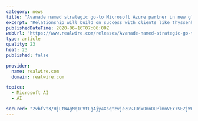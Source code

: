 ```yaml
---
category: news
title: "Avanade named strategic go-to Microsoft Azure partner in new global alliance with Databricks"
excerpt: "Relationship will build on success with clients like thyssenkrupp to optimize operations, using advanced data science and data engineering Seattle, June 16, 2020 – Avanade, the leading digital innovator on the Microsoft ecosystem,"
publishedDateTime: 2020-06-16T07:06:00Z
webUrl: "https://www.realwire.com/releases/Avanade-named-strategic-go-to-Microsoft-Azure-partner-in-new-global-alliance"
type: article
quality: 23
heat: 23
published: false

provider:
  name: realwire.com
  domain: realwire.com

topics:
  - Microsoft AI
  - AI

secured: "2vbfVt3/HjLtWAgMq1CVtLgAjy4XsqtzvjeZGSJUdxOmnOUPlmnVEY7SEZjWQ2GkO6LaksuklSYr2MpnfRd9cOFSFGWnPMfHpuFu+iWKNWFytA3Mk3hVKpbaPnS7oBeppWL3J+Ue0ArRWkRn+AZKOXkbrntUqiUpDpykzMbrhoKNF2VcpZWSNkkxD+ppMcf+Wv1j9wNxX2nEO1lL86Y84sIxBBSxluaHSWOZpsTTqTEA9qr2Bzzs1cHrgWSBR0164tNVoUHQu+0GyU8c5iINQGKC7strijeXa4oy0reIkxz29RZjWwGOA7E3BYrlZVmIuiShD8/QpHl11bNPE5RcKA==;l1EkyYtxWIpN4vsuwWdttA=="
---
```


